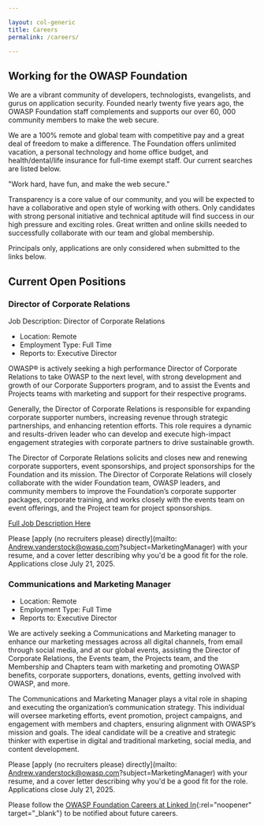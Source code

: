 ```yaml
---

layout: col-generic
title: Careers
permalink: /careers/

---
```


## Working for the OWASP Foundation

We are a vibrant community of developers, technologists, evangelists, and gurus on application security. Founded nearly twenty five years ago, the OWASP Foundation staff complements and supports our over 60, 000 community members to make the web secure. 

We are a 100% remote and global team with competitive pay and a great deal of freedom to make a difference. The Foundation offers unlimited vacation, a personal technology and home office budget, and health/dental/life insurance for full-time exempt staff. Our current searches are listed below.

<p class="callout-mono right">"Work hard, have fun, and make the web secure."</p>

Transparency is a core value of our community, and you will be expected to have a collaborative and open style of working with others. Only candidates with strong personal initiative and technical aptitude will find success in our high pressure and exciting roles. Great written and online skills needed to successfully collaborate with our team and global membership. 

Principals only, applications are only considered when submitted to the links below.

## Current Open Positions

### Director of Corporate Relations

Job Description: Director of Corporate Relations

* Location: Remote
* Employment Type: Full Time
* Reports to: Executive Director

OWASP® is actively seeking a high performance Director of Corporate Relations to
take OWASP to the next level, with strong development and growth of our Corporate Supporters
program, and to assist the Events and Projects teams with marketing and support for their
respective programs.

Generally, the Director of Corporate Relations is responsible for expanding corporate supporter
numbers, increasing revenue through strategic partnerships, and enhancing retention efforts. This
role requires a dynamic and results-driven leader who can develop and execute high-impact
engagement strategies with corporate partners to drive sustainable growth.

The Director of Corporate Relations solicits and closes new and renewing corporate supporters, 
event sponsorships, and project sponsorships for the Foundation and its mission. The Director of
Corporate Relations will closely collaborate with the wider Foundation team, OWASP leaders, and
community members to improve the Foundation’s corporate supporter packages, corporate
training, and works closely with the events team on event offerings, and the Project team for project sponsorships.

[Full Job Description Here](/assets/files/Director%20of%20Corporate%20Relations%20Job%20Description%202025.pdf)

Please [apply (no recruiters please) directly](mailto: Andrew.vanderstock@owasp.com?subject=MarketingManager) with your resume, and a cover letter describing why you'd be a good fit for the role. Applications close July 21, 2025.

### Communications and Marketing Manager

* Location: Remote
* Employment Type: Full Time
* Reports to: Executive Director

We are actively seeking a Communications and Marketing manager to enhance our marketing messages across all digital channels, from email through social media, and at our global events, assisting the Director of Corporate Relations, the Events team, the Projects team, and the Membership and Chapters team with marketing and promoting OWASP benefits, corporate supporters, donations, events, getting involved with OWASP, and more. 

The Communications and Marketing Manager plays a vital role in shaping and executing the organization’s communication strategy. This individual will oversee marketing efforts, event promotion, project campaigns, and engagement with members and chapters, ensuring alignment with OWASP’s mission and goals. The ideal candidate will be a creative and strategic thinker with expertise in digital and traditional marketing, social media, and content development.

Please [apply (no recruiters please) directly](mailto: Andrew.vanderstock@owasp.com?subject=MarketingManager) with your resume, and a cover letter describing why you'd be a good fit for the role. Applications close July 21, 2025.

Please follow the [OWASP Foundation Careers at Linked In](https://www.linkedin.com/company/owasp/jobs/){:rel="noopener" target="_blank"} to be notified about future careers. 
